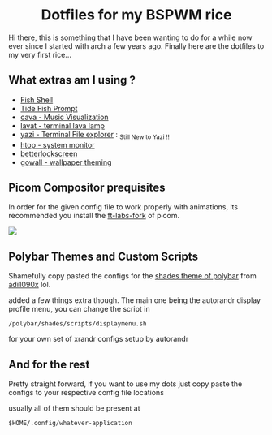 <h1 align="center"> Dotfiles for my BSPWM rice </h1>

Hi there, this is something that I have been wanting to do for a while now ever since I started with arch a few years ago.
Finally here are the dotfiles to my very first rice...
<br>

## What extras am I using ?

- [Fish Shell](https://fishshell.com/)
- [Tide Fish Prompt](https://github.com/IlanCosman/tide/tree/main)
- [cava - Music Visualization](https://github.com/karlstav/cava)
- [lavat - terminal lava lamp](https://github.com/AngelJumbo/lavat)
- [yazi - Terminal File explorer](https://github.com/sxyazi/yazi)  :  <sub>Still New to Yazi !!</sub>
- [htop - system monitor](https://htop.dev/)
- [betterlockscreen](https://github.com/betterlockscreen/betterlockscreen)
- [gowall - wallpaper theming](https://github.com/Achno/gowall)

## Picom Compositor prequisites

In order for the given config file to work properly with animations, its recommended you install the [ft-labs-fork](https://github.com/FT-Labs/picom) of picom.

![](https://github.com/PippyUrkel/dotfiles/blob/master/assets/output.gif)

## Polybar Themes and Custom Scripts

Shamefully copy pasted the configs for the [shades theme of polybar](https://github.com/adi1090x/polybar-themes.git) from [adi1090x](https://github.com/adi1090x) lol.

added a few things extra though. The main one being the autorandr display profile menu, you can change the script in 
```
/polybar/shades/scripts/displaymenu.sh
```
for your own set of xrandr configs setup by autorandr

## And for the rest

Pretty straight forward, if you want to use my dots just copy paste the configs to your respective config file locations

usually all of them should be present at 
```
$HOME/.config/whatever-application
```

